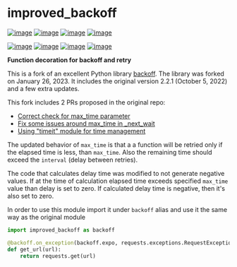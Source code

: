 improved\_backoff
=================

[![image](https://img.shields.io/badge/python-3.7-blue.svg)](https://www.python.org/downloads/release/python-370)
[![image](https://img.shields.io/badge/python-3.8-blue.svg)](https://www.python.org/downloads/release/python-380)
[![image](https://img.shields.io/badge/python-3.9-blue.svg)](https://www.python.org/downloads/release/python-390)
[![image](https://img.shields.io/badge/python-3.10-blue.svg)](https://www.python.org/downloads/release/python-3100)

[![image](https://github.com/Kirusi/improved_backoff/workflows/tests/badge.svg)](https://github.com/Kirusi/improved_backoff/actions/workflows/tests.yml)
[![image](https://kirusi.github.io/improved_backoff/coverage.svg)](https://github.com/Kirusi/improved_backoff/actions/workflows/coverage.yml)
[![image](https://img.shields.io/pypi/v/improved_backoff.svg)](https://pypi.python.org/pypi/improved_backoff)
[![image](https://img.shields.io/github/license/kirusi/improved_backoff)](https://github.com/kirusi/improved_backoff/blob/master/LICENSE)

**Function decoration for backoff and retry**

This is a fork of an excellent Python library
[backoff](https://github.com/litl/backoff). The library was forked on January 26, 2023.
It includes the original version 2.2.1 (October 5, 2022) and a few extra updates.

This fork includes 2 PRs proposed in the original repo:

-   [Correct check for max\_time parameter](https://github.com/litl/backoff/pull/130)
-   [Fix some issues around max\_time in \_next\_wait](https://github.com/litl/backoff/pull/136)
-   [Using \"timeit\" module for time management](https://github.com/litl/backoff/pull/185)

The updated behavior of `max_time` is that a a function will be retried only if the elapsed time is less,
than `max_time`. Also the remaining time should exceed the `interval` (delay between retries).

The code that calculates delay time was modified to not generate negative values.
If at the time of calculation elapsed time exceeds specified `max_time` value than delay is set to zero.
If calculated delay time is negative, then it's also set to zero.

In order to use this module import it under `backoff` alias and use it
the same way as the original module

```python
import improved_backoff as backoff

@backoff.on_exception(backoff.expo, requests.exceptions.RequestException)
def get_url(url):
    return requests.get(url)
```
